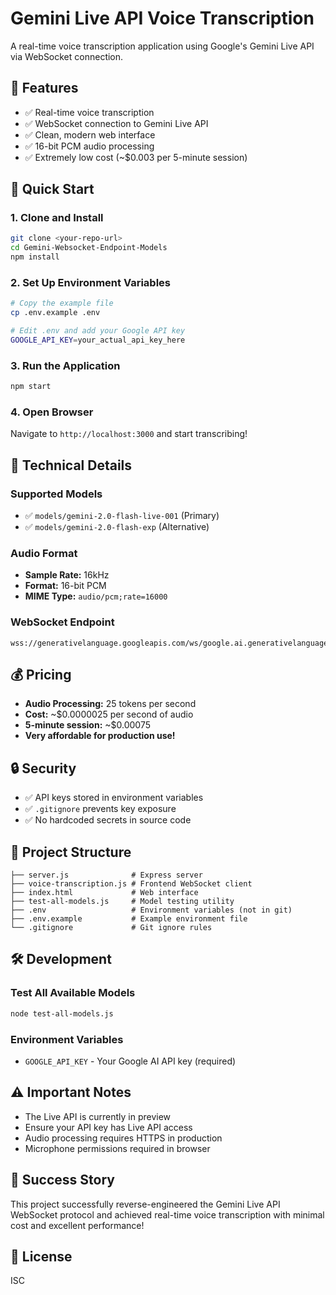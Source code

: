 # Gemini Live API Voice Transcription

A real-time voice transcription application using Google's Gemini Live API via WebSocket connection.

## 🎯 Features

- ✅ Real-time voice transcription
- ✅ WebSocket connection to Gemini Live API  
- ✅ Clean, modern web interface
- ✅ 16-bit PCM audio processing
- ✅ Extremely low cost (~$0.003 per 5-minute session)

## 🚀 Quick Start

### 1. Clone and Install
```bash
git clone <your-repo-url>
cd Gemini-Websocket-Endpoint-Models
npm install
```

### 2. Set Up Environment Variables
```bash
# Copy the example file
cp .env.example .env

# Edit .env and add your Google API key
GOOGLE_API_KEY=your_actual_api_key_here
```

### 3. Run the Application
```bash
npm start
```

### 4. Open Browser
Navigate to `http://localhost:3000` and start transcribing!

## 🔧 Technical Details

### Supported Models
- ✅ `models/gemini-2.0-flash-live-001` (Primary)
- ✅ `models/gemini-2.0-flash-exp` (Alternative)

### Audio Format
- **Sample Rate:** 16kHz
- **Format:** 16-bit PCM
- **MIME Type:** `audio/pcm;rate=16000`

### WebSocket Endpoint
```
wss://generativelanguage.googleapis.com/ws/google.ai.generativelanguage.v1alpha.GenerativeService.BidiGenerateContent
```

## 💰 Pricing

- **Audio Processing:** 25 tokens per second
- **Cost:** ~$0.0000025 per second of audio
- **5-minute session:** ~$0.00075
- **Very affordable for production use!**

## 🔒 Security

- ✅ API keys stored in environment variables
- ✅ `.gitignore` prevents key exposure
- ✅ No hardcoded secrets in source code

## 📁 Project Structure

```
├── server.js              # Express server
├── voice-transcription.js # Frontend WebSocket client
├── index.html             # Web interface
├── test-all-models.js     # Model testing utility
├── .env                   # Environment variables (not in git)
├── .env.example           # Example environment file
└── .gitignore             # Git ignore rules
```

## 🛠️ Development

### Test All Available Models
```bash
node test-all-models.js
```

### Environment Variables
- `GOOGLE_API_KEY` - Your Google AI API key (required)

## ⚠️ Important Notes

- The Live API is currently in preview
- Ensure your API key has Live API access
- Audio processing requires HTTPS in production
- Microphone permissions required in browser

## 🎉 Success Story

This project successfully reverse-engineered the Gemini Live API WebSocket protocol and achieved real-time voice transcription with minimal cost and excellent performance!

## 📝 License

ISC